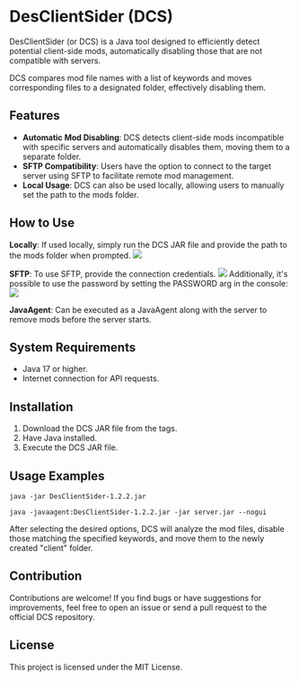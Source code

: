 
# DesClientSider (DCS)

DesClientSider (or DCS) is a Java tool designed to efficiently detect potential client-side mods, automatically disabling those that are not compatible with servers.

DCS compares mod file names with a list of keywords and moves corresponding files to a designated folder, effectively disabling them.

## Features

- **Automatic Mod Disabling**: DCS detects client-side mods incompatible with specific servers and automatically disables them, moving them to a separate folder.
- **SFTP Compatibility**: Users have the option to connect to the target server using SFTP to facilitate remote mod management.
- **Local Usage**: DCS can also be used locally, allowing users to manually set the path to the mods folder.

## How to Use

**Locally**: If used locally, simply run the DCS JAR file and provide the path to the mods folder when prompted.
![](https://i.imgur.com/rHdsAV8.png)

**SFTP**: To use SFTP, provide the connection credentials.
![](https://i.imgur.com/wv39V3u.png)
Additionally, it's possible to use the password by setting the PASSWORD arg in the console:
![](https://i.imgur.com/HFP8QfK.png)

**JavaAgent**: Can be executed as a JavaAgent along with the server to remove mods before the server starts.

## System Requirements

- Java 17 or higher.
- Internet connection for API requests.

## Installation

1. Download the DCS JAR file from the tags.
2. Have Java installed.
3. Execute the DCS JAR file.

## Usage Examples

`java -jar DesClientSider-1.2.2.jar`

`java -javaagent:DesClientSider-1.2.2.jar -jar server.jar --nogui`

After selecting the desired options, DCS will analyze the mod files, disable those matching the specified keywords, and move them to the newly created "client" folder.

## Contribution

Contributions are welcome! If you find bugs or have suggestions for improvements, feel free to open an issue or send a pull request to the official DCS repository.

## License

This project is licensed under the MIT License.
